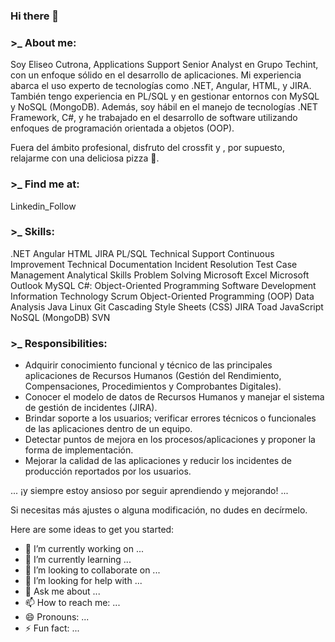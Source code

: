 ### Hi there 👋

<!--
**eliseocutrona/eliseocutrona** is a ✨ _special_ ✨ repository because its `README.md` (this file) appears on your GitHub profile.



Por supuesto, agradezco la aclaración. Aquí tienes la introducción y las tareas de Eliseo Cutrona en el formato que proporcionaste:
-->

### >_ About me:
Soy Eliseo Cutrona,  Applications Support Senior Analyst en Grupo Techint, con un enfoque sólido en el desarrollo de aplicaciones. 
Mi experiencia abarca el uso experto de tecnologías como .NET, Angular, HTML, y JIRA. 
También tengo experiencia en PL/SQL y en gestionar entornos con MySQL y NoSQL (MongoDB). 
Además, soy hábil en el manejo de tecnologías .NET Framework, C#, y he trabajado en el desarrollo de software utilizando enfoques de programación orientada a objetos (OOP). 

Fuera del ámbito profesional, disfruto del crossfit y , por supuesto, relajarme con una deliciosa pizza 🍕.

### >_ Find me at:
Linkedin_Follow

### >_ Skills:

.NET Angular HTML JIRA PL/SQL
Technical Support Continuous Improvement
Technical Documentation Incident Resolution
Test Case Management Analytical Skills
Problem Solving Microsoft Excel Microsoft Outlook
MySQL C#: Object-Oriented Programming
Software Development Information Technology
Scrum Object-Oriented Programming (OOP)
Data Analysis Java Linux
Git Cascading Style Sheets (CSS) JIRA
Toad JavaScript NoSQL (MongoDB) SVN

### >_ Responsibilities:

- Adquirir conocimiento funcional y técnico de las principales aplicaciones de Recursos Humanos (Gestión del Rendimiento, Compensaciones, Procedimientos y Comprobantes Digitales).
- Conocer el modelo de datos de Recursos Humanos y manejar el sistema de gestión de incidentes (JIRA).
- Brindar soporte a los usuarios; verificar errores técnicos o funcionales de las aplicaciones dentro de un equipo.
- Detectar puntos de mejora en los procesos/aplicaciones y proponer la forma de implementación.
- Mejorar la calidad de las aplicaciones y reducir los incidentes de producción reportados por los usuarios.

... ¡y siempre estoy ansioso por seguir aprendiendo y mejorando! ...

Si necesitas más ajustes o alguna modificación, no dudes en decírmelo.



Here are some ideas to get you started:

- 🔭 I’m currently working on ...
- 🌱 I’m currently learning ...
- 👯 I’m looking to collaborate on ...
- 🤔 I’m looking for help with ...
- 💬 Ask me about ...
- 📫 How to reach me: ...
- 😄 Pronouns: ...
- ⚡ Fun fact: ...

